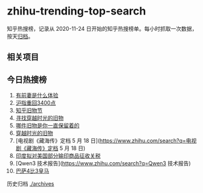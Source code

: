 # zhihu-trending-top-search

知乎热搜榜，记录从 2020-11-24
日开始的知乎热搜榜单。每小时抓取一次数据，按天[归档](./archives)。

## 相关项目

## 今日热搜榜

<!-- BEGIN -->
<!-- 最后更新时间 Mon May 19 2025 04:11:56 GMT+0800 (China Standard Time) -->

1. [有前妻是什么体验](https://www.zhihu.com/search?q=有前妻是什么体验)
1. [沪指重回3400点](https://www.zhihu.com/search?q=沪指重回3400点)
1. [知乎旧物节](https://www.zhihu.com/search?q=知乎旧物节)
1. [寻找穿越时光的旧物](https://www.zhihu.com/search?q=寻找穿越时光的旧物)
1. [哪件旧物是你一直保留着的](https://www.zhihu.com/search?q=哪件旧物是你一直保留着的)
1. [穿越时光的旧物](https://www.zhihu.com/search?q=穿越时光的旧物)
1. [电视剧《藏海传》定档 5 月 18
   日](https://www.zhihu.com/search?q=电视剧《藏海传》定档 5 月 18 日)
1. [印度拟对美国部分输印商品征收关税](https://www.zhihu.com/search?q=印度拟对美国部分输印商品征收关税)
1. [Qwen3 技术报告](https://www.zhihu.com/search?q=Qwen3 技术报告)
1. [巴萨4比3皇马](https://www.zhihu.com/search?q=巴萨4比3皇马)

<!-- END -->

历史归档 [./archives](./archives)
